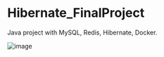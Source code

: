 # Hibernate_FinalProject
Java project with MySQL, Redis, Hibernate, Docker.

![image](https://github.com/user-attachments/assets/5e6a2d42-c2de-40fb-af4a-1c6a6901e8b7)
